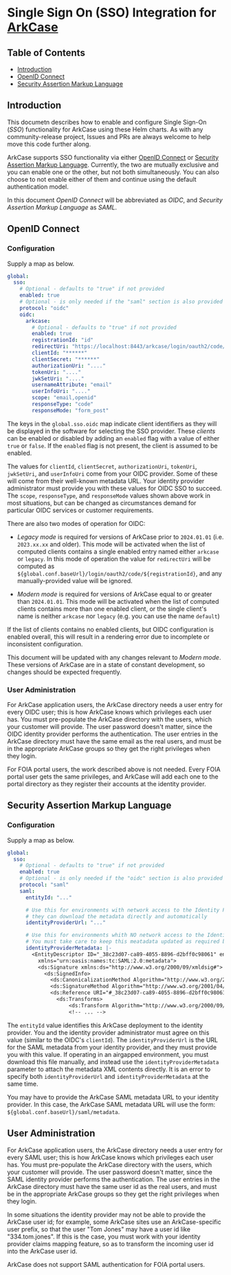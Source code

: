 # Single Sign On (SSO) Integration for [ArkCase](https://www.arkcase.com/)

## Table of Contents

- [Introduction](#introduction) 
- [OpenID Connect](#oidc) 
- [Security Assertion Markup Language](#saml)

## <a name="introduction"></a>Introduction

This documetn describes how to enable and configure Single Sign-On (*SSO*) functionality for ArkCase using these Helm charts. As with any community-release project, Issues and PRs are always welcome to help move this code further along.

ArkCase supports SSO functionality via either [OpenID Connect](https://openid.net/developers/how-connect-works/) or [Security Assertion Markup Language](https://en.wikipedia.org/wiki/Security_Assertion_Markup_Language). Currently, the two are mutually exclusive and you can enable one or the other, but not both simultaneously. You can also choose to not enable either of them and continue using the default authentication model.

In this document *OpenID Connect* will be abbreviated as *OIDC*, and *Security Assertion Markup Language* as *SAML*.

## <a name="oidc"></a>OpenID Connect

### Configuration

Supply a map as below.

```yaml
global:
  sso:
    # Optional - defaults to "true" if not provided
    enabled: true
    # Optional - is only needed if the "saml" section is also provided
    protocol: "oidc"
    oidc:
      arkcase:
        # Optional - defaults to "true" if not provided
        enabled: true
        registrationId: "id"
        redirectUri: "https://localhost:8443/arkcase/login/oauth2/code/cognito"
        clientId: "******"
        clientSecret: "******"
        authorizationUri: "...."
        tokenUri: "...."
        jwkSetUri: "...."
        usernameAttribute: "email"
        userInfoUri: "...."
        scope: "email,openid"
        responseType: "code"
        responseMode: "form_post"
```

The keys in the `global.sso.oidc` map indicate client identifiers as they will be displayed in the software for selecting the SSO provider. These _clients_ can be enabled or disabled by adding an `enabled` flag with a value of either `true` or `false`. If the `enabled` flag is not present, the client is assumed to be enabled.

The values for `clientId`, `clientSecret`, `authorizationUri`, `tokenUri`, `jwkSetUri`, and `userInfoUri` come from your OIDC provider. Some of these will come from their well-known metadata URL. Your identity provider administrator must provide you with these values for OIDC SSO to succeed. The `scope`, `responseType`, and `responseMode` values shown above work in most situations, but can be changed as circumstances demand for particular OIDC services or customer requirements.

There are also two modes of operation for OIDC:

- _*Legacy mode*_ is required for versions of ArkCase prior to `2024.01.01` (i.e. `2023.xx.xx` and older). This mode will be activated when the list of computed clients contains a single enabled entry named either `arkcase` or `legacy`. In this mode of operation the value for `redirectUri` will be computed as `${global.conf.baseUrl}/login/oauth2/code/${registrationId}`, and any manually-provided value will be ignored.

- _*Modern mode*_ is required for versions of ArkCase equal to or greater than `2024.01.01`. This mode will be activated when the list of computed clients contains more than one enabled client, or the single client's name is neither `arkcase` nor `legacy` (e.g. you can use the name `default`)

If the list of clients contains no enabled clients, but OIDC configuration is enabled overall, this will result in a rendering error due to incomplete or inconsistent configuration.

This document will be updated with any changes relevant to _*Modern mode*_. These versions of ArkCase are in a state of constant development, so changes should be expected frequently.

### User Administration

For ArkCase application users, the ArkCase directory needs a user entry for every OIDC user; this is how ArkCase knows which privileges each user has.  You must pre-populate the ArkCase directory with the users, which your customer will provide. The user password doesn't matter, since the OIDC identity provider performs the authentication.  The user entries in the ArkCase directory must have the same email as the real users, and must be in the appropriate ArkCase groups so they get the right privileges when they login.   

For FOIA portal users, the work described above is not needed.  Every FOIA portal user gets the same privileges, and ArkCase will add each one to the portal directory as they register their accounts at the identity provider.

## <a name="saml"></a>Security Assertion Markup Language

### Configuration

Supply a map as below.

```yaml
global:
  sso:
    # Optional - defaults to "true" if not provided
    enabled: true
    # Optional - is only needed if the "oidc" section is also provided
    protocol: "saml"
    saml:
      entityId: "..."

      # Use this for environments with network access to the Identity Provider so
      # they can download the metadata directly and automatically
      identityProviderUrl: "..."

      # Use this for environments whith NO network access to the Identity Provider
      # You must take care to keep this meatadata updated as required by the IDP
      identityProviderMetadata: |-
        <EntityDescriptor ID="_38c23d07-ca89-4055-8896-d2bff0c98061" entityID="http://some.entity.id.url/trust"
          xmlns="urn:oasis:names:tc:SAML:2.0:metadata">
          <ds:Signature xmlns:ds="http://www.w3.org/2000/09/xmldsig#">
            <ds:SignedInfo>
              <ds:CanonicalizationMethod Algorithm="http://www.w3.org/2001/10/xml-exc-c14n#"/>
              <ds:SignatureMethod Algorithm="http://www.w3.org/2001/04/xmldsig-more#rsa-sha256"/>
              <ds:Reference URI="#_38c23d07-ca89-4055-8896-d2bff0c98061">
                <ds:Transforms>
                    <ds:Transform Algorithm="http://www.w3.org/2000/09/xmldsig#enveloped-signature"/>
                    <!-- ... -->
```

The `entityId` value identifies this ArkCase deployment to the identity provider.  You and the identity provider administrator must agree on this value (similar to the OIDC's `clientId`).  The `identityProviderUrl` is the URL for the SAML metadata from your identity provider, and they must provide you with this value. If operating in an airgapped environment, you must download this file manually, and instead use the `identityProviderMetadata` parameter to attach the metadata XML contents directly. It is an error to specify both `identityProviderUrl` and `identityProviderMetadata` at the same time.

You may have to provide the ArkCase SAML metadata URL to your identity provider. In this case, the ArkCase SAML metadata URL will use the form: `${global.conf.baseUrl}/saml/metadata`.

## User Administration

For ArkCase application users, the ArkCase directory needs a user entry for every SAML user; this is how ArkCase knows which privileges each user has.  You must pre-populate the ArkCase directory with the users, which your customer will provide. The user password doesn't matter, since the SAML identity provider performs the authentication.  The user entries in the ArkCase directory must have the same user id as the real users, and must be in the appropriate ArkCase groups so they get the right privileges when they login.   

In some situations the identity provider may not be able to provide the ArkCase user id; for example, some ArkCase sites use an ArkCase-specific user prefix, so that the user "Tom Jones" may have a user id like "334.tom.jones".  If this is the case, you must work with your identity provider claims mapping feature, so as to transform the incoming user id into the ArkCase user id.  

ArkCase does not support SAML authentication for FOIA portal users.
